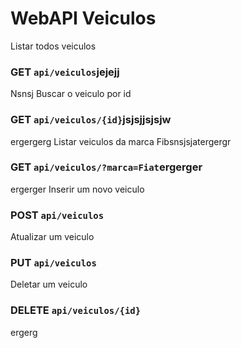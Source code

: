 # WebAPI Veiculos
 
Listar todos veiculos
### GET `api/veiculos`jejejj
Nsnsj
Buscar o veiculo por id
### GET `api/veiculos/{id}`jsjsjjsjsjw
ergergerg
Listar veiculos da marca Fibsnsjsjatergergr
### GET `api/veiculos/?marca=Fiat`ergerger
ergerger
Inserir um novo veiculo
### POST `api/veiculos`

Atualizar um veiculo
### PUT `api/veiculos`

Deletar um veiculo
### DELETE `api/veiculos/{id}`
ergerg
